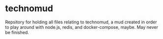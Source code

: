 # technomud
Repsitory for holding all files relating to technomud, a mud created in order to play around with node.js, redis, and docker-compose, maybe.  May never be finished.

